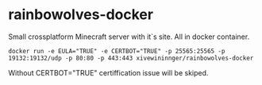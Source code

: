 # rainbowolves-docker
Small crossplatform Minecraft server with it`s site. All in docker container.


```docker run -e EULA="TRUE" -e CERTBOT="TRUE" -p 25565:25565 -p 19132:19132/udp -p 80:80 -p 443:443 xivewininnger/rainbowolves-docker``` 

Without  CERTBOT="TRUE" certiffication issue will be skiped.

